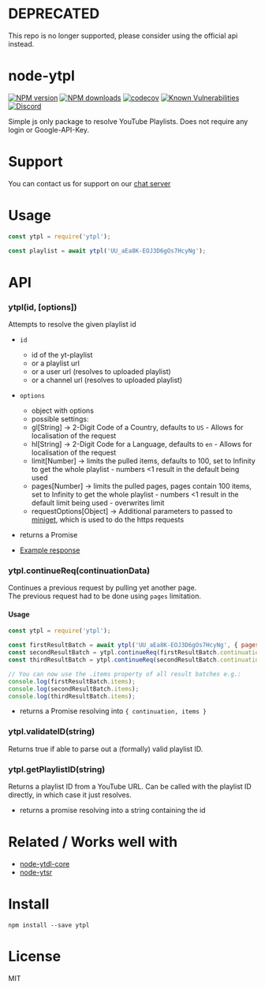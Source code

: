 # DEPRECATED <node-ytpl>

This repo is no longer supported, please consider using the official api instead.

# node-ytpl
[![NPM version](https://img.shields.io/npm/v/ytpl.svg?maxAge=3600)](https://www.npmjs.com/package/ytpl)
[![NPM downloads](https://img.shields.io/npm/dt/ytpl.svg?maxAge=3600)](https://www.npmjs.com/package/ytpl)
[![codecov](https://codecov.io/gh/timeforaninja/node-ytpl/branch/master/graph/badge.svg)](https://codecov.io/gh/timeforaninja/node-ytpl)
[![Known Vulnerabilities](https://snyk.io/test/github/timeforaninja/node-ytpl/badge.svg)](https://snyk.io/test/github/timeforaninja/node-ytpl)
[![Discord](https://img.shields.io/discord/484464227067887645.svg)](https://discord.gg/V3vSCs7)

Simple js only package to resolve YouTube Playlists.
Does not require any login or Google-API-Key.

# Support
You can contact us for support on our [chat server](https://discord.gg/V3vSCs7)

# Usage

```js
const ytpl = require('ytpl');

const playlist = await ytpl('UU_aEa8K-EOJ3D6gOs7HcyNg');
```


# API
### ytpl(id, [options])

Attempts to resolve the given playlist id

* `id`
    * id of the yt-playlist
    * or a playlist url
    * or a user url (resolves to uploaded playlist)
    * or a channel url (resolves to uploaded playlist)
* `options`
    * object with options
    * possible settings:
    * gl[String] -> 2-Digit Code of a Country, defaults to `US` - Allows for localisation of the request
    * hl[String] -> 2-Digit Code for a Language, defaults to `en` - Allows for localisation of the request
    * limit[Number] -> limits the pulled items, defaults to 100, set to Infinity to get the whole playlist - numbers <1 result in the default being used
    * pages[Number] -> limits the pulled pages, pages contain 100 items, set to Infinity to get the whole playlist - numbers <1 result in the default limit being used - overwrites limit
    * requestOptions[Object] -> Additional parameters to passed to [miniget](https://github.com/fent/node-miniget), which is used to do the https requests

* returns a Promise
* [Example response](https://github.com/timeforaninja/node-ytpl/blob/master/example/example_output.txt)

### ytpl.continueReq(continuationData)
Continues a previous request by pulling yet another page.  
The previous request had to be done using `pages` limitation.

#### Usage
```js
const ytpl = require('ytpl');

const firstResultBatch = await ytpl('UU_aEa8K-EOJ3D6gOs7HcyNg', { pages: 1 });
const secondResultBatch = ytpl.continueReq(firstResultBatch.continuation);
const thirdResultBatch = ytpl.continueReq(secondResultBatch.continuation);

// You can now use the .items property of all result batches e.g.:
console.log(firstResultBatch.items);
console.log(secondResultBatch.items);
console.log(thirdResultBatch.items);
```

* returns a Promise resolving into `{ continuation, items }`

### ytpl.validateID(string)

Returns true if able to parse out a (formally) valid playlist ID.

### ytpl.getPlaylistID(string)

Returns a playlist ID from a YouTube URL. Can be called with the playlist ID directly, in which case it just resolves.

* returns a promise resolving into a string containing the id


# Related / Works well with

* [node-ytdl-core](https://github.com/fent/node-ytdl-core)
* [node-ytsr](https://github.com/TimeForANinja/node-ytsr)


# Install

    npm install --save ytpl


# License
MIT
